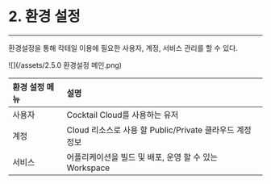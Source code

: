 # 2. 환경 설정

---

환경설정을 통해 칵테일 이용에 필요한 사용자, 계정, 서비스 관리를 할 수 있다.

![](/assets/2.5.0 환경설정 메인.png)

| 환경 설정 메뉴 | **설명** |
| :--- | :--- |
| 사용자 | Cocktail Cloud를 사용하는 유저 |
| 계정 | Cloud 리소스로 사용 할 Public/Private 클라우드 계정 정보 |
| 서비스 | 어플리케이션을 빌드 및 배포, 운영 할 수 있는 Workspace |



